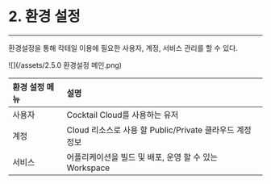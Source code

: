 # 2. 환경 설정

---

환경설정을 통해 칵테일 이용에 필요한 사용자, 계정, 서비스 관리를 할 수 있다.

![](/assets/2.5.0 환경설정 메인.png)

| 환경 설정 메뉴 | **설명** |
| :--- | :--- |
| 사용자 | Cocktail Cloud를 사용하는 유저 |
| 계정 | Cloud 리소스로 사용 할 Public/Private 클라우드 계정 정보 |
| 서비스 | 어플리케이션을 빌드 및 배포, 운영 할 수 있는 Workspace |



